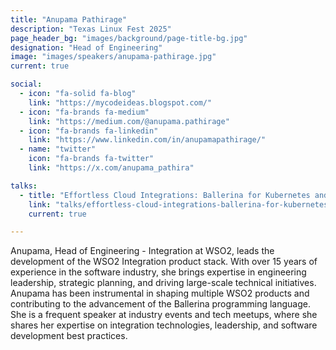 ```yaml
---
title: "Anupama Pathirage"
description: "Texas Linux Fest 2025"
page_header_bg: "images/background/page-title-bg.jpg"
designation: "Head of Engineering"
image: "images/speakers/anupama-pathirage.jpg"
current: true

social:
  - icon: "fa-solid fa-blog"
    link: "https://mycodeideas.blogspot.com/"
  - icon: "fa-brands fa-medium"
    link: "https://medium.com/@anupama.pathirage"
  - icon: "fa-brands fa-linkedin"
    link: "https://www.linkedin.com/in/anupamapathirage/"
  - name: "twitter"
    icon: "fa-brands fa-twitter"
    link: "https://x.com/anupama_pathira"

talks:
  - title: "Effortless Cloud Integrations: Ballerina for Kubernetes and Beyond"
    link: "talks/effortless-cloud-integrations-ballerina-for-kubernetes-and-beyond/"
    current: true

---
```


Anupama, Head of Engineering - Integration at WSO2, leads the development of 
the WSO2 Integration product stack. With over 15 years of experience in the 
software industry, she brings expertise in engineering leadership, strategic 
planning, and driving large-scale technical initiatives. Anupama has been 
instrumental in shaping multiple WSO2 products and contributing to the 
advancement of the Ballerina programming language. She is a frequent speaker at 
industry events and tech meetups, where she shares her expertise on integration 
technologies, leadership, and software development best practices.
